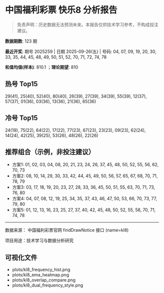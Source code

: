 # 中国福利彩票 快乐8 分析报告

> 免责声明：历史数据无法预测未来。本报告仅供技术学习参考，不构成投注建议。


**数据期数**: 123 期

**最近开奖**: 期号 2025259 | 日期 2025-09-26(五) | 号码: 04, 07, 09, 19, 20, 30, 33, 35, 44, 45, 48, 49, 50, 51, 52, 70, 71, 72, 74, 78

**和值均值(样本)**: 810.1 ；**理论期望**: 810


## 热号 Top15

29(41), 25(40), 52(40), 80(40), 26(39), 27(39), 34(39), 55(39), 12(37), 57(37), 01(36), 03(36), 13(36), 21(36), 65(36)


## 冷号 Top15

24(19), 75(22), 64(22), 17(22), 77(23), 67(23), 23(23), 09(23), 62(24), 14(24), 42(25), 39(25), 53(26), 48(26), 22(26)


## 推荐组合（示例，非投注建议）

- 方案1: 01, 02, 03, 04, 08, 20, 21, 23, 24, 26, 37, 45, 48, 50, 52, 55, 56, 62, 70, 73
- 方案2: 08, 10, 14, 29, 30, 33, 42, 44, 45, 49, 50, 56, 57, 65, 67, 68, 70, 71, 78, 79
- 方案3: 03, 17, 18, 19, 20, 23, 27, 28, 33, 36, 45, 50, 51, 55, 63, 70, 71, 73, 76, 80
- 方案4: 04, 07, 08, 12, 19, 25, 34, 35, 37, 43, 46, 47, 50, 53, 66, 70, 73, 77, 79, 80
- 方案5: 01, 12, 13, 16, 23, 25, 27, 37, 40, 42, 45, 48, 50, 52, 55, 58, 70, 71, 74, 78

---

数据来源： 中国福利彩票官网 findDrawNotice 接口 (name=kl8)

项目用途：技术学习与数据分析研究


## 可视化文件

- plots/kl8_frequency_hist.png
- plots/kl8_ema_heatmap.png
- plots/kl8_overlap_compare.png
- plots/kl8_dual_frequency_style.png